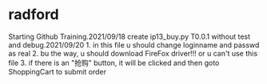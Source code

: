 # radford
Starting Github Training.2021/09/18
create ip13_buy.py T0.0.1 without test and debug.2021/09/20
	1. in this file u should change loginname and passwd as real
	2. bu the way, u should download FireFox driver!!! or u can't use this file
	3. if there is an "抢购" button, it will be clicked and then goto ShoppingCart to submit order
